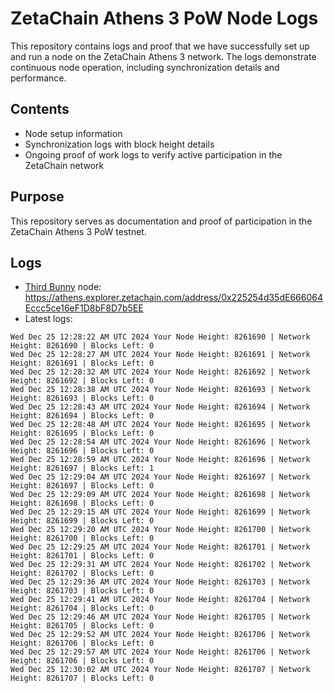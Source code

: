 # ZetaChain Athens 3 PoW Node Logs
This repository contains logs and proof that we have successfully set up and run a node on the ZetaChain Athens 3 network. The logs demonstrate continuous node operation, including synchronization details and performance.

## Contents
- Node setup information
- Synchronization logs with block height details
- Ongoing proof of work logs to verify active participation in the ZetaChain network

## Purpose
This repository serves as documentation and proof of participation in the ZetaChain Athens 3 PoW testnet.

## Logs

- [Third Bunny](https://thirdbunny.xyz/) node: https://athens.explorer.zetachain.com/address/0x225254d35dE666064Eccc5ce16eF1D8bF8D7b5EE
- Latest logs:
```
Wed Dec 25 12:28:22 AM UTC 2024 Your Node Height: 8261690 | Network Height: 8261690 | Blocks Left: 0
Wed Dec 25 12:28:27 AM UTC 2024 Your Node Height: 8261691 | Network Height: 8261691 | Blocks Left: 0
Wed Dec 25 12:28:32 AM UTC 2024 Your Node Height: 8261692 | Network Height: 8261692 | Blocks Left: 0
Wed Dec 25 12:28:38 AM UTC 2024 Your Node Height: 8261693 | Network Height: 8261693 | Blocks Left: 0
Wed Dec 25 12:28:43 AM UTC 2024 Your Node Height: 8261694 | Network Height: 8261694 | Blocks Left: 0
Wed Dec 25 12:28:48 AM UTC 2024 Your Node Height: 8261695 | Network Height: 8261695 | Blocks Left: 0
Wed Dec 25 12:28:54 AM UTC 2024 Your Node Height: 8261696 | Network Height: 8261696 | Blocks Left: 0
Wed Dec 25 12:28:59 AM UTC 2024 Your Node Height: 8261696 | Network Height: 8261697 | Blocks Left: 1
Wed Dec 25 12:29:04 AM UTC 2024 Your Node Height: 8261697 | Network Height: 8261697 | Blocks Left: 0
Wed Dec 25 12:29:09 AM UTC 2024 Your Node Height: 8261698 | Network Height: 8261698 | Blocks Left: 0
Wed Dec 25 12:29:15 AM UTC 2024 Your Node Height: 8261699 | Network Height: 8261699 | Blocks Left: 0
Wed Dec 25 12:29:20 AM UTC 2024 Your Node Height: 8261700 | Network Height: 8261700 | Blocks Left: 0
Wed Dec 25 12:29:25 AM UTC 2024 Your Node Height: 8261701 | Network Height: 8261701 | Blocks Left: 0
Wed Dec 25 12:29:31 AM UTC 2024 Your Node Height: 8261702 | Network Height: 8261702 | Blocks Left: 0
Wed Dec 25 12:29:36 AM UTC 2024 Your Node Height: 8261703 | Network Height: 8261703 | Blocks Left: 0
Wed Dec 25 12:29:41 AM UTC 2024 Your Node Height: 8261704 | Network Height: 8261704 | Blocks Left: 0
Wed Dec 25 12:29:46 AM UTC 2024 Your Node Height: 8261705 | Network Height: 8261705 | Blocks Left: 0
Wed Dec 25 12:29:52 AM UTC 2024 Your Node Height: 8261706 | Network Height: 8261706 | Blocks Left: 0
Wed Dec 25 12:29:57 AM UTC 2024 Your Node Height: 8261706 | Network Height: 8261706 | Blocks Left: 0
Wed Dec 25 12:30:02 AM UTC 2024 Your Node Height: 8261707 | Network Height: 8261707 | Blocks Left: 0
```

